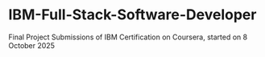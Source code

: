 # IBM-Full-Stack-Software-Developer
Final Project Submissions of IBM Certification on Coursera, started on 8 October 2025
